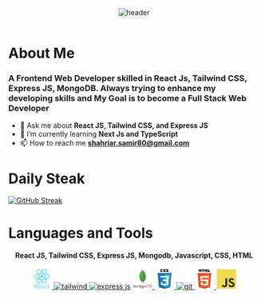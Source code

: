 <div align="center">
  <img src="https://i.ibb.co/g45YRqP/Screenshot-134.png" alt="header"/>
</div>

<br/>


# About Me
<h3 >A Frontend Web Developer skilled in React Js, Tailwind CSS, Express JS, MongoDB. Always trying to enhance my developing skills and My Goal is to become a Full Stack Web Developer</h3>

- 💬 Ask me about **React JS, Tailwind CSS, and Express JS**
- 🌱 I’m currently learning **Next Js and TypeScript**
- 📫 How to reach me **shahriar.samir80@gmail.com**

# Daily Steak
<a href="https://git.io/streak-stats"><img src="https://streak-stats.demolab.com?user=Shahriar-Samir&theme=prussian" alt="GitHub Streak" /></a>


# Languages and Tools
<h4 align='center'>React JS, Tailwind CSS, Express JS, Mongodb, Javascript, CSS, HTML</h4>
<p align="center"> <a href="https://reactjs.org/" target="_blank" rel="noreferrer"> <img src="https://raw.githubusercontent.com/devicons/devicon/master/icons/react/react-original-wordmark.svg" alt="react" width="40" height="40"/> </a>  <a href="https://tailwindcss.com/" target="_blank" rel="noreferrer"> <img src="https://www.vectorlogo.zone/logos/tailwindcss/tailwindcss-icon.svg" alt="tailwind" width="40" height="40"/> </a>
  <a href="https://expressjs.com/"><img alt="express js" src="https://i.ibb.co/LvJc8M8/icons8-express-js-500.png" alt="icons8-express-js-500" border="0" width='40' height="40"/></a>
  <a href="https://www.mongodb.com/" target="_blank" rel="noreferrer"> <img src="https://raw.githubusercontent.com/devicons/devicon/master/icons/mongodb/mongodb-original-wordmark.svg" alt="mongodb" width="40" height="40"/> </a> <a href="https://www.w3schools.com/css/" target="_blank" rel="noreferrer"> <img src="https://raw.githubusercontent.com/devicons/devicon/master/icons/css3/css3-original-wordmark.svg" alt="css3" width="40" height="40"/> </a><a href="https://git-scm.com/" target="_blank" rel="noreferrer"> <img src="https://www.vectorlogo.zone/logos/git-scm/git-scm-icon.svg" alt="git" width="40" height="40"/> </a> <a href="https://www.w3.org/html/" target="_blank" rel="noreferrer"> <img src="https://raw.githubusercontent.com/devicons/devicon/master/icons/html5/html5-original-wordmark.svg" alt="html5" width="40" height="40"/> </a> <a href="https://developer.mozilla.org/en-US/docs/Web/JavaScript" target="_blank" rel="noreferrer"> <img src="https://raw.githubusercontent.com/devicons/devicon/master/icons/javascript/javascript-original.svg" alt="javascript" width="40" height="40"/> </a> </p>


